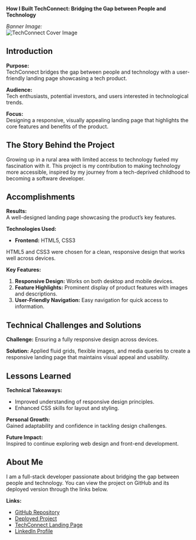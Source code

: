 **How I Built TechConnect: Bridging the Gap between People and Technology**

*Banner Image:*  
![TechConnect Cover Image](https://imgur.com/3QjBifS,)

## Introduction

**Purpose:**  
TechConnect bridges the gap between people and technology with a user-friendly landing page showcasing a tech product.

**Audience:**  
Tech enthusiasts, potential investors, and users interested in technological trends.

**Focus:**  
Designing a responsive, visually appealing landing page that highlights the core features and benefits of the product.

## The Story Behind the Project

Growing up in a rural area with limited access to technology fueled my fascination with it. This project is my contribution to making technology more accessible, inspired by my journey from a tech-deprived childhood to becoming a software developer.

## Accomplishments

**Results:**  
A well-designed landing page showcasing the product’s key features.

**Technologies Used:**  
- **Frontend:** HTML5, CSS3

HTML5 and CSS3 were chosen for a clean, responsive design that works well across devices.

**Key Features:**
1. **Responsive Design:** Works on both desktop and mobile devices.
2. **Feature Highlights:** Prominent display of product features with images and descriptions.
3. **User-Friendly Navigation:** Easy navigation for quick access to information.

## Technical Challenges and Solutions

**Challenge:** Ensuring a fully responsive design across devices.

**Solution:** Applied fluid grids, flexible images, and media queries to create a responsive landing page that maintains visual appeal and usability.

## Lessons Learned

**Technical Takeaways:**  
- Improved understanding of responsive design principles.
- Enhanced CSS skills for layout and styling.

**Personal Growth:**  
Gained adaptability and confidence in tackling design challenges.

**Future Impact:**  
Inspired to continue exploring web design and front-end development.

## About Me

I am a full-stack developer passionate about bridging the gap between people and technology. You can view the project on GitHub and its deployed version through the links below.

**Links:**
- [GitHub Repository](https://github.com/Nhlobo/-MVP-s/blob/main/Build%20your%20portfolio%20project%20(Week%202):%20MVP%20Complete)
- [Deployed Project](https://nhlobo.github.io/Landing-page/)
- [TechConnect Landing Page](https://nhlobo.github.io/Landing-page/)
- [LinkedIn Profile](https://www.linkedin.com/)

